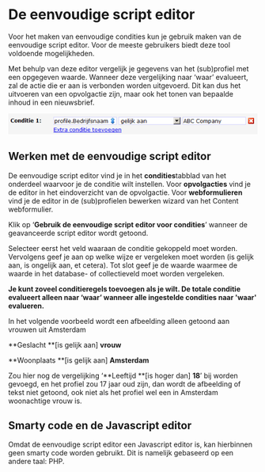 # De eenvoudige script editor

Voor het maken van eenvoudige condities kun je gebruik maken van de
eenvoudige script editor. Voor de meeste gebruikers biedt deze tool
voldoende mogelijkheden.

Met behulp van deze editor vergelijk je gegevens van het
(sub)profiel met een opgegeven waarde. Wanneer deze vergelijking naar
‘waar’ evalueert, zal de actie die er aan is verbonden worden
uitgevoerd. Dit kan dus het uitvoeren van een opvolgactie zijn, maar ook
het tonen van bepaalde inhoud in een nieuwsbrief.

![](../images/eenvoudigeeditor.png)

Werken met de eenvoudige script editor
--------------------------------------

De eenvoudige script editor vind je in het **condities**tabblad van het
onderdeel waarvoor je de conditie wilt instellen. Voor **opvolgacties**
vind je de editor in het eindoverzicht van de opvolgactie. Voor
**webformulieren** vind je de editor in de (sub)profielen bewerken
wizard van het Content webformulier.

Klik op ‘**Gebruik de eenvoudige script editor voor condities**’ wanneer
de geavanceerde script editor wordt getoond.

Selecteer eerst het veld waaraan de conditie gekoppeld moet worden.
Vervolgens geef je aan op welke wijze er vergeleken moet worden (is
gelijk aan, is ongelijk aan, et cetera). Tot slot geef je de waarde
waarmee de waarde in het database- of collectieveld moet worden
vergeleken.

**Je kunt zoveel conditieregels toevoegen als je wilt. De totale
conditie evalueert alleen naar ‘waar’ wanneer alle ingestelde condities
naar 'waar' evalueren.**

In het volgende voorbeeld wordt een afbeelding alleen getoond aan
vrouwen uit Amsterdam

**Geslacht **[is gelijk aan] **vrouw**

**Woonplaats **[is gelijk aan] **Amsterdam**

Zou hier nog de vergelijking ‘**Leeftijd **[is hoger dan] **18**’ bij
worden gevoegd, en het profiel zou 17 jaar oud zijn, dan wordt de
afbeelding of tekst niet getoond, ook niet als het profiel wel een in
Amsterdam woonachtige vrouw is.

Smarty code en de Javascript editor
-----------------------------------

Omdat de eenvoudige script editor een Javascript editor is, kan
hierbinnen geen smarty code worden gebruikt. Dit is namelijk gebaseerd
op een andere taal: PHP. 
